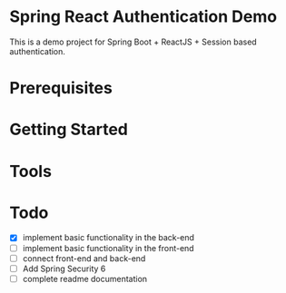 # Spring React Authentication Demo
This is a demo project for Spring Boot + ReactJS + Session based authentication.

# Prerequisites

# Getting Started

# Tools

# Todo
- [x] implement basic functionality in the back-end
- [ ] implement basic functionality in the front-end
- [ ] connect front-end and back-end
- [ ] Add Spring Security 6
- [ ] complete readme documentation
